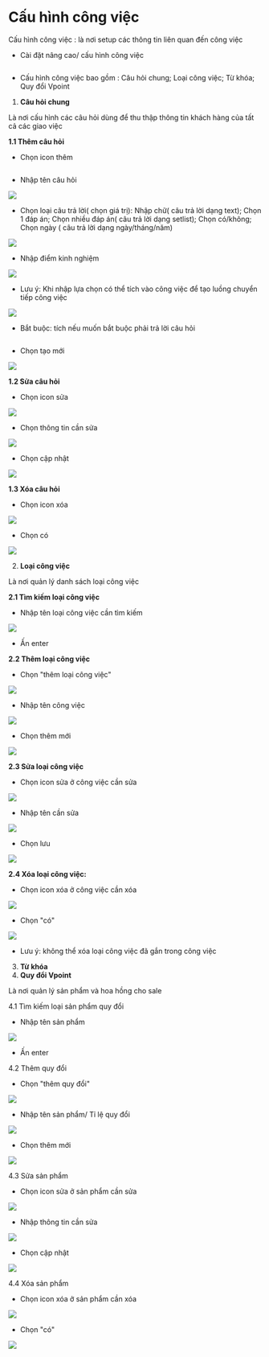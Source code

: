 # Cấu hình công việc

Cấu hình công việc : là nơi setup các thông tin liên quan đến công việc

* Cài đặt nâng cao/ cấu hình công việc

<figure><img src="../../../../../.gitbook/assets/ws..png" alt=""><figcaption></figcaption></figure>

* Cấu hình công việc bao gồm : Câu hỏi chung; Loại công việc; Từ khóa; Quy đổi Vpoint

1. **Câu hỏi chung**

Là nơi cấu hình các câu hỏi dùng để thu thập thông tin khách hàng của tất cả các giao việc

**1.1 Thêm câu hỏi**

* Chọn icon thêm

<figure><img src="../../../../../.gitbook/assets/image (445).png" alt=""><figcaption></figcaption></figure>

* Nhập tên câu hỏi

![](<../../../../../.gitbook/assets/image (446).png>)

* Chọn loại câu trả lời( chọn giá trị): Nhập chữ( câu trả lời dạng text); Chọn 1 đáp án; Chọn nhiều đáp án( câu trả lời dạng setlist); Chọn có/không; Chọn ngày ( câu trả lời dạng ngày/tháng/năm)

![](<../../../../../.gitbook/assets/image (447).png>)

* Nhập điểm kinh nghiệm

![](<../../../../../.gitbook/assets/image (448).png>)

* Lưu ý: Khi nhập lựa chọn có thể tích vào công việc để tạo luồng chuyển tiếp công việc

![](<../../../../../.gitbook/assets/image (474).png>)

* Bắt buộc: tích nếu muốn bắt buộc phải trả lời câu hỏi

<img src="../../../../../.gitbook/assets/image (449).png" alt="" data-size="original">

* Chọn tạo mới

![](<../../../../../.gitbook/assets/image (450).png>)

**1.2 Sửa câu hỏi**

* Chọn icon sửa

![](<../../../../../.gitbook/assets/image (451).png>)

* Chọn thông tin cần sửa

![](<../../../../../.gitbook/assets/image (452).png>)

* Chọn cập nhật

![](<../../../../../.gitbook/assets/image (453).png>)

**1.3 Xóa câu hỏi**

* Chọn icon xóa

![](<../../../../../.gitbook/assets/image (454).png>)

* Chọn có

![](<../../../../../.gitbook/assets/image (455).png>)

2. **Loại công việc**

Là nơi quản lý danh sách loại công việc

**2.1 Tìm kiếm loại công việc**

* Nhập tên loại công việc cần tìm kiếm

![](<../../../../../.gitbook/assets/image (456).png>)

* Ấn enter

**2.2 Thêm loại công việc**

* Chọn "thêm loại công việc"

![](<../../../../../.gitbook/assets/image (457).png>)

* Nhập tên công việc

![](<../../../../../.gitbook/assets/image (458).png>)

* Chọn thêm mới

![](<../../../../../.gitbook/assets/image (459).png>)

**2.3 Sửa loại công việc**

* Chọn icon sửa ở công việc cần sửa

![](<../../../../../.gitbook/assets/image (460).png>)

* Nhập tên cần sửa

![](<../../../../../.gitbook/assets/image (461).png>)

* Chọn lưu

![](<../../../../../.gitbook/assets/image (462).png>)

**2.4 Xóa loại công việc:**

* Chọn icon xóa ở công việc cần xóa

![](<../../../../../.gitbook/assets/image (463).png>)

* Chọn "có"

![](<../../../../../.gitbook/assets/image (464).png>)

* Lưu ý: không thể xóa loại công việc đã gắn trong công việc

3. **Từ khóa**
4. **Quy đổi Vpoint**

Là nơi quản lý sản phẩm và  hoa hồng cho sale

4.1 Tìm kiếm loại sản phẩm quy đổi

* Nhập tên sản phẩm

![](<../../../../../.gitbook/assets/image (465).png>)

* Ấn enter

4.2 Thêm quy đổi

* Chọn "thêm quy đổi"

![](<../../../../../.gitbook/assets/image (466).png>)

* Nhập tên sản phẩm/ Tỉ lệ quy đổi

![](<../../../../../.gitbook/assets/image (467).png>)



* Chọn thêm mới

![](<../../../../../.gitbook/assets/image (468).png>)

4.3 Sửa sản phẩm

* Chọn icon sửa ở sản phẩm cần sửa

![](<../../../../../.gitbook/assets/image (469).png>)

* Nhập thông tin cần sửa

![](<../../../../../.gitbook/assets/image (470).png>)

* Chọn cập nhật

![](<../../../../../.gitbook/assets/image (471).png>)

4.4 Xóa sản phẩm

* Chọn icon xóa ở sản phẩm cần xóa

![](<../../../../../.gitbook/assets/image (472).png>)

* Chọn "có"

![](<../../../../../.gitbook/assets/image (473).png>)
